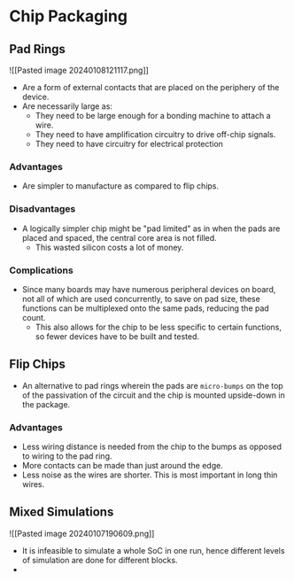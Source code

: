 # Chip Packaging

## Pad Rings
![[Pasted image 20240108121117.png]]
* Are a form of external contacts that are placed on the periphery of the device.
* Are necessarily large as: 
	* They need to be large enough for a bonding machine to attach a wire.
	* They need to have amplification circuitry to drive off-chip signals.
	* They need to have circuitry for electrical protection
### Advantages
* Are simpler to manufacture as compared to flip chips.
### Disadvantages
* A logically simpler chip might be "pad limited" as in when the pads are placed and spaced, the central core area is not filled.
	* This wasted silicon costs a lot of money.
### Complications
* Since many boards may have numerous peripheral devices on board, not all of which are used concurrently, to save on pad size, these functions can be multiplexed onto the same pads, reducing the pad count.
	* This also allows for the chip to be less specific to certain functions, so fewer devices have to be built and tested.
## Flip Chips
* An alternative to pad rings wherein the pads are `micro-bumps` on the top of the passivation of the circuit and the chip is mounted upside-down in the package.
### Advantages
* Less wiring distance is needed from the chip to the bumps as opposed to wiring to the pad ring.
* More contacts can be made than just around the edge.
* Less noise as the wires are shorter. This is most important in long thin wires.
## Mixed Simulations
![[Pasted image 20240107190609.png]]
* It is infeasible to simulate a whole SoC in one run, hence different levels of simulation are done for different blocks.
* 